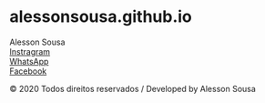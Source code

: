 # alessonsousa.github.io


Alesson Sousa<br>
[Instragram](https://www.instagram.com/alesson.exe/)<br>
[WhatsApp](https://api.whatsapp.com/send?1=pt_BR&phone=558892905827)<br>
[Facebook](https://www.facebook.com/alesson.sousa.31)


© 2020 Todos direitos reservados / Developed by Alesson Sousa
